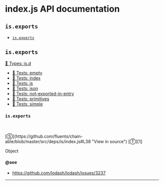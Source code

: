 # index.js API documentation

<!-- div class="toc-container" -->

<!-- div -->

## `is.exports`
* <a href="#is-prototype-exports"  data-meta="exports"  data-call="exports"  data-category="Properties"  data-description="Object"  data-name="exports"  data-member="is"  data-see="href https github com lodash lodash issues 3237 label https github com lodash lodash issues 3237"  data-all="meta exports call exports category Properties description Object name exports member is see href https github com lodash lodash issues 3237 label https github com lodash lodash issues 3237 notes todos klassProps" >`is.exports`</a>

<!-- /div -->

<!-- /div -->

<!-- div class="doc-container" -->

<!-- div -->

## `is.exports`

<!-- div -->

<a href="https://github.com/fluents/chain-able/blob/master/typings/is.d.ts">🌊  Types: is.d</a>&nbsp;

* <a href="https://github.com/fluents/chain-able/blob/master/test/is/empty.js">🔬  Tests: empty</a>&nbsp;
* <a href="https://github.com/fluents/chain-able/blob/master/test/is/index.js">🔬  Tests: index</a>&nbsp;
* <a href="https://github.com/fluents/chain-able/blob/master/test/is/is.js">🔬  Tests: is</a>&nbsp;
* <a href="https://github.com/fluents/chain-able/blob/master/test/is/json.js">🔬  Tests: json</a>&nbsp;
* <a href="https://github.com/fluents/chain-able/blob/master/test/is/not-exported-in-entry.js">🔬  Tests: not-exported-in-entry</a>&nbsp;
* <a href="https://github.com/fluents/chain-able/blob/master/test/is/primitives.js">🔬  Tests: primitives</a>&nbsp;
* <a href="https://github.com/fluents/chain-able/blob/master/test/is/simple.js">🔬  Tests: simple</a>&nbsp;

<h3 id="is-prototype-exports" data-member="is" data-category="Properties" data-name="exports"><code>is.exports</code></h3>
<br>
<br>
[&#x24C8;](https://github.com/fluents/chain-able/blob/master/src/deps/is/index.js#L38 "View in source") [&#x24C9;][1]

Object


#### @see 

* <a href="https://github.com/lodash/lodash/issues/3237" >https://github.com/lodash/lodash/issues/3237</a>
---

<!-- /div -->

<!-- /div -->

<!-- /div -->

 [1]: #is.exports "Jump back to the TOC."
